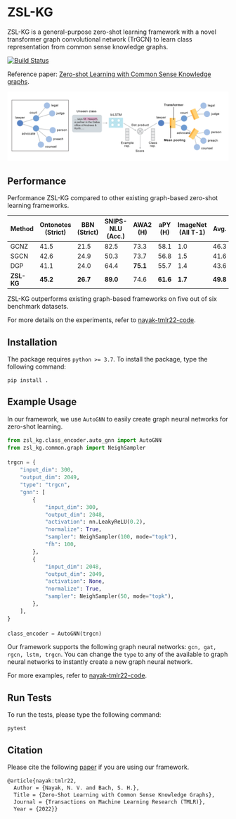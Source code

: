 # ZSL-KG
ZSL-KG is a general-purpose zero-shot learning framework with a novel transformer graph convolutional network (TrGCN) to learn class representation from common sense knowledge graphs.

[![Build Status](https://app.travis-ci.com/BatsResearch/zsl-kg.svg?token=jQxgqST7Y6ohrRv6XanM&branch=master)](https://app.travis-ci.com/github/BatsResearch/zsl-kg)

Reference paper: [Zero-shot Learning with Common Sense Knowledge graphs](https://arxiv.org/abs/2006.10713).

![alt text](assets/zsl-kg.png)

## Performance
Performance ZSL-KG compared to other existing graph-based zero-shot learning frameworks.


|    Method        | Ontonotes (Strict) | BBN  (Strict)| SNIPS-NLU  (Acc.)   | AWA2  (H)   | aPY   (H)   | ImageNet (All T-1) | Avg.     |
|------------------|--------------------|--------------|---------------------|-------------|-------------|----------|----------|
| GCNZ             | 41.5               | 21.5         | 82.5                | 73.3        | 58.1        | 1.0      | 46.3     |
| SGCN             | 42.6               | 24.9         | 50.3                | 73.7        | 56.8        | 1.5      | 41.6     |
| DGP              | 41.1             | 24.0         | 64.4                | **75.1**    | 55.7        | 1.4      | 43.6     |
| **ZSL-KG**       | **45.2**           | **26.7**     | **89.0**            | 74.6        | **61.6**    | **1.7**  | **49.8** |

ZSL-KG outperforms existing graph-based frameworks on five out of six benchmark datasets.

For more details on the experiments, refer to [nayak-tmlr22-code](https://github.com/BatsResearch/nayak-tmlr22-code).
## Installation
The package requires `python >= 3.7`. To install the package, type the following command:
```
pip install .
```

## Example Usage
In our framework, we use `AutoGNN` to easily create graph neural networks for zero-shot learning.

```python
from zsl_kg.class_encoder.auto_gnn import AutoGNN
from zsl_kg.common.graph import NeighSampler

trgcn = {
    "input_dim": 300,
    "output_dim": 2049,
    "type": "trgcn",
    "gnn": [
        {
            "input_dim": 300,
            "output_dim": 2048,
            "activation": nn.LeakyReLU(0.2),
            "normalize": True,
            "sampler": NeighSampler(100, mode="topk"),
            "fh": 100,
        },
        {
            "input_dim": 2048,
            "output_dim": 2049,
            "activation": None,
            "normalize": True,
            "sampler": NeighSampler(50, mode="topk"),
        },
    ],
}

class_encoder = AutoGNN(trgcn)
```

Our framework supports the following graph neural networks: `gcn, gat, rgcn, lstm, trgcn`.
You can change the `type` to any of the available to graph neural networks to instantly create a new graph neural network.

For more examples, refer to [nayak-tmlr22-code](https://github.com/BatsResearch/nayak-tmlr22-code).

## Run Tests
To run the tests, please type the following command:
```
pytest
```

## Citation
Please cite the following [paper](https://arxiv.org/abs/2006.10713) if you are using our framework.

```
@article{nayak:tmlr22,
  Author = {Nayak, N. V. and Bach, S. H.},
  Title = {Zero-Shot Learning with Common Sense Knowledge Graphs},
  Journal = {Transactions on Machine Learning Research (TMLR)},
  Year = {2022}}
```
